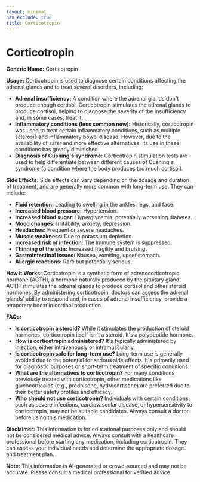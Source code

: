 ```yaml
---
layout: minimal
nav_exclude: true
title: Corticotropin
---
```


# Corticotropin

**Generic Name:** Corticotropin

**Usage:** Corticotropin is used to diagnose certain conditions affecting the adrenal glands and to treat several disorders, including:

* **Adrenal insufficiency:**  A condition where the adrenal glands don't produce enough cortisol. Corticotropin stimulates the adrenal glands to produce cortisol, helping to diagnose the severity of the insufficiency and, in some cases, treat it.
* **Inflammatory conditions (less common now):** Historically, corticotropin was used to treat certain inflammatory conditions, such as multiple sclerosis and inflammatory bowel disease.  However, due to the availability of safer and more effective alternatives, its use in these conditions has greatly diminished.
* **Diagnosis of Cushing's syndrome:** Corticotropin stimulation tests are used to help differentiate between different causes of Cushing's syndrome (a condition where the body produces too much cortisol).


**Side Effects:**  Side effects can vary depending on the dosage and duration of treatment, and are generally more common with long-term use.  They can include:

* **Fluid retention:**  Leading to swelling in the ankles, legs, and face.
* **Increased blood pressure:** Hypertension.
* **Increased blood sugar:** Hyperglycemia, potentially worsening diabetes.
* **Mood changes:** Irritability, anxiety, depression.
* **Headaches:** Frequent or severe headaches.
* **Muscle weakness:**  Due to potassium depletion.
* **Increased risk of infection:**  The immune system is suppressed.
* **Thinning of the skin:**  Increased fragility and bruising.
* **Gastrointestinal issues:** Nausea, vomiting, upset stomach.
* **Allergic reactions:**  Rare but potentially serious.


**How it Works:** Corticotropin is a synthetic form of adrenocorticotropic hormone (ACTH), a hormone naturally produced by the pituitary gland.  ACTH stimulates the adrenal glands to produce cortisol and other steroid hormones.  By administering corticotropin, doctors can assess the adrenal glands' ability to respond and, in cases of adrenal insufficiency, provide a temporary boost in cortisol production.


**FAQs:**

* **Is corticotropin a steroid?**  While it stimulates the production of steroid hormones, corticotropin itself isn't a steroid. It's a polypeptide hormone.
* **How is corticotropin administered?**  It's typically administered by injection, either intravenously or intramuscularly.
* **Is corticotropin safe for long-term use?**  Long-term use is generally avoided due to the potential for serious side effects. It's primarily used for diagnostic purposes or short-term treatment of specific conditions.
* **What are the alternatives to corticotropin?**  For many conditions previously treated with corticotropin, other medications like glucocorticoids (e.g., prednisone, hydrocortisone) are preferred due to their better safety profiles and efficacy.
* **Who should not use corticotropin?**  Individuals with certain conditions, such as severe infections, cardiovascular disease, or hypersensitivity to corticotropin, may not be suitable candidates.  Always consult a doctor before using this medication.


**Disclaimer:** This information is for educational purposes only and should not be considered medical advice.  Always consult with a healthcare professional before starting any medication, including corticotropin.  They can assess your individual needs and determine the appropriate dosage and treatment plan.


**Note:** This information is AI-generated or crowd-sourced and may not be accurate. Please consult a medical professional for verified advice.